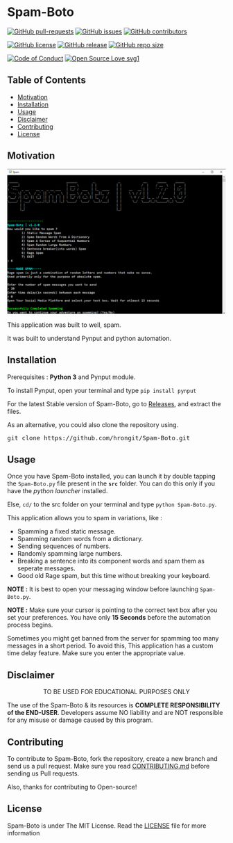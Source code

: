 # Spam-Boto

<!--
<p align="center">
    <img src="assets/images/Logo.PNG" alt="Logo" border="0">
    <br>A simple and easy to use Spam Bot
</p>
-->



[![GitHub pull-requests](https://img.shields.io/github/issues-pr/hrongit/Spam-Boto.svg)](https://github.com/hrongit/Spam-Boto/pulls)
[![GitHub issues](https://img.shields.io/github/issues/hrongit/Spam-Boto.svg)](https://github.com/hrongit/Spam-Boto/issues)
[![GitHub contributors](https://img.shields.io/github/contributors/hrongit/Spam-Boto.svg)](https://github.com/hrongit/Spam-Boto/graphs/contributors)

[![GitHub license](https://img.shields.io/github/license/hrongit/Spam-Boto.svg)](https://github.com/hrongit/Spam-Boto/blob/master/LICENSE)
[![GitHub release](https://img.shields.io/github/release/hrongit/Spam-Boto.svg)](https://github.com/hrongit/Spam-Boto/releases)
[![GitHub repo size](https://img.shields.io/github/repo-size/hrongit/Spam-Boto)](https://github.com/hrongit/Spam-Boto)

[![Code of Conduct](https://img.shields.io/badge/code%20of-conduct-ff69b4.svg?style=flat)](https://github.com/hrongit/Spam-Boto/blob/master/.github/CODE_OF_CONDUCT.md)
[![Open Source Love svg1](https://img.shields.io/static/v1?label=Open&message=Source%20%E2%9D%A4%EF%B8%8F&color=blueviolet)](https://github.com/hrongit/Spam-Boto/blob/master/.github/CONTRIBUTING.md)

## Table of Contents

- [Motivation](#Motivation)
- [Installation](#Installation)
- [Usage](#Usage)
- [Disclaimer](#Disclaimer)
- [Contributing](#Contributing)
- [License](#License)

## Motivation

<p align="center">
    <img src="assets/images/SS.PNG" alt="SS" border="0">
</p>

This application was built to well, spam. 

It was built to understand Pynput and python automation.

## Installation

Prerequisites : **Python 3** and Pynput module.

To install Pynput, open your terminal and type `pip install pynput`

For the latest Stable version of Spam-Boto, go to <a href="https://github.com/hrongit/Spam-Boto/releases">Releases</a>, and extract the files.

As an alternative, you could also clone the repository using.
<pre>
git clone https://github.com/hrongit/Spam-Boto.git
</pre>

## Usage

Once you have Spam-Boto installed, you can launch it by double tapping the `Spam-Boto.py` file present in the **`src`** folder. You can do this only if you have the *python launcher* installed.

Else, `cd/` to the src folder on your terminal and type `python Spam-Boto.py`.

This application allows you to spam in variations, like : 
- Spamming a fixed static message.
- Spamming random words from a dictionary.
- Sending sequences of numbers.
- Randomly spamming large numbers.
- Breaking a sentence into its component words and spam them as seperate messages.
- Good old Rage spam, but this time without breaking your keyboard.

**NOTE :** It is best to open your messaging window before launching `Spam-Boto.py`.

**NOTE :** Make sure your cursor is pointing to the correct text box after you set your preferences.
You have only **15 Seconds** before the automation process begins.

Sometimes you might get banned from the server for spamming too many messages in a short period. To avoid this,
This application has a custom time delay feature. Make sure you enter the appropriate value.

## Disclaimer

<p align="center">
  TO BE USED FOR EDUCATIONAL PURPOSES ONLY
</p>

The use of the Spam-Boto & its resources is **COMPLETE RESPONSIBILITY of the END-USER**. Developers assume NO liability and are NOT responsible for any misuse or damage caused by this program.

## Contributing 

To contribute to Spam-Boto, fork the repository, create a new branch and send us a pull request. Make sure you read [CONTRIBUTING.md](https://github.com/hrongit/Spam-Boto/blob/master/.github/CONTRIBUTING.md) before sending us Pull requests. 

Also, thanks for contributing to Open-source!

## License 

Spam-Boto is under The MIT License. Read the [LICENSE](https://github.com/hrongit/Spam-Boto/blob/master/LICENSE) file for more information
